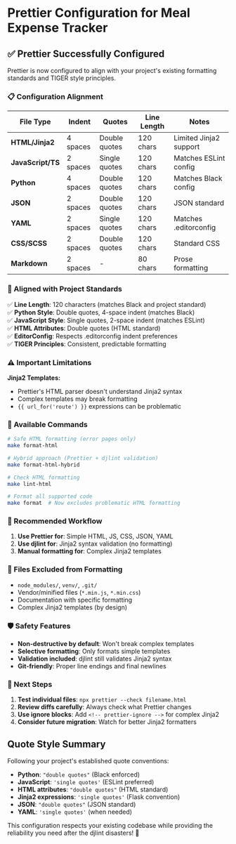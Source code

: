 # Prettier Configuration for Meal Expense Tracker

## ✅ **Prettier Successfully Configured**

Prettier is now configured to align with your project's existing formatting standards and TIGER style principles.

### **📋 Configuration Alignment**

| **File Type**     | **Indent** | **Quotes**    | **Line Length** | **Notes**              |
| ----------------- | ---------- | ------------- | --------------- | ---------------------- |
| **HTML/Jinja2**   | 4 spaces   | Double quotes | 120 chars       | Limited Jinja2 support |
| **JavaScript/TS** | 2 spaces   | Single quotes | 120 chars       | Matches ESLint config  |
| **Python**        | 4 spaces   | Double quotes | 120 chars       | Matches Black config   |
| **JSON**          | 2 spaces   | Double quotes | 120 chars       | JSON standard          |
| **YAML**          | 2 spaces   | Single quotes | 120 chars       | Matches .editorconfig  |
| **CSS/SCSS**      | 2 spaces   | Double quotes | 120 chars       | Standard CSS           |
| **Markdown**      | 2 spaces   | -             | 80 chars        | Prose formatting       |

### **🎯 Aligned with Project Standards**

✅ **Line Length**: 120 characters (matches Black and project standard)  
✅ **Python Style**: Double quotes, 4-space indent (matches Black)  
✅ **JavaScript Style**: Single quotes, 2-space indent (matches ESLint)  
✅ **HTML Attributes**: Double quotes (HTML standard)  
✅ **EditorConfig**: Respects .editorconfig indent preferences  
✅ **TIGER Principles**: Consistent, predictable formatting

### **⚠️ Important Limitations**

**Jinja2 Templates:**

- Prettier's HTML parser doesn't understand Jinja2 syntax
- Complex templates may break formatting
- `{{ url_for('route') }}` expressions can be problematic

### **🔧 Available Commands**

```bash
# Safe HTML formatting (error pages only)
make format-html

# Hybrid approach (Prettier + djlint validation)
make format-html-hybrid

# Check HTML formatting
make lint-html

# Format all supported code
make format  # Now excludes problematic HTML formatting
```

### **🎯 Recommended Workflow**

1. **Use Prettier for**: Simple HTML, JS, CSS, JSON, YAML
2. **Use djlint for**: Jinja2 syntax validation (no formatting)
3. **Manual formatting for**: Complex Jinja2 templates

### **📁 Files Excluded from Formatting**

- `node_modules/`, `venv/`, `.git/`
- Vendor/minified files (`*.min.js`, `*.min.css`)
- Documentation with specific formatting
- Complex Jinja2 templates (by design)

### **🛡️ Safety Features**

- **Non-destructive by default**: Won't break complex templates
- **Selective formatting**: Only formats simple templates
- **Validation included**: djlint still validates Jinja2 syntax
- **Git-friendly**: Proper line endings and final newlines

### **🚀 Next Steps**

1. **Test individual files**: `npx prettier --check filename.html`
2. **Review diffs carefully**: Always check what Prettier changes
3. **Use ignore blocks**: Add `<!-- prettier-ignore -->` for complex Jinja2
4. **Consider future migration**: Watch for better Jinja2 formatters

## **Quote Style Summary**

Following your project's established quote conventions:

- **Python**: `"double quotes"` (Black enforced)
- **JavaScript**: `'single quotes'` (ESLint preferred)
- **HTML attributes**: `"double quotes"` (HTML standard)
- **Jinja2 expressions**: `'single quotes'` (Flask convention)
- **JSON**: `"double quotes"` (JSON standard)
- **YAML**: `'single quotes'` (when needed)

This configuration respects your existing codebase while providing the reliability you need after the djlint disasters! 🎉
